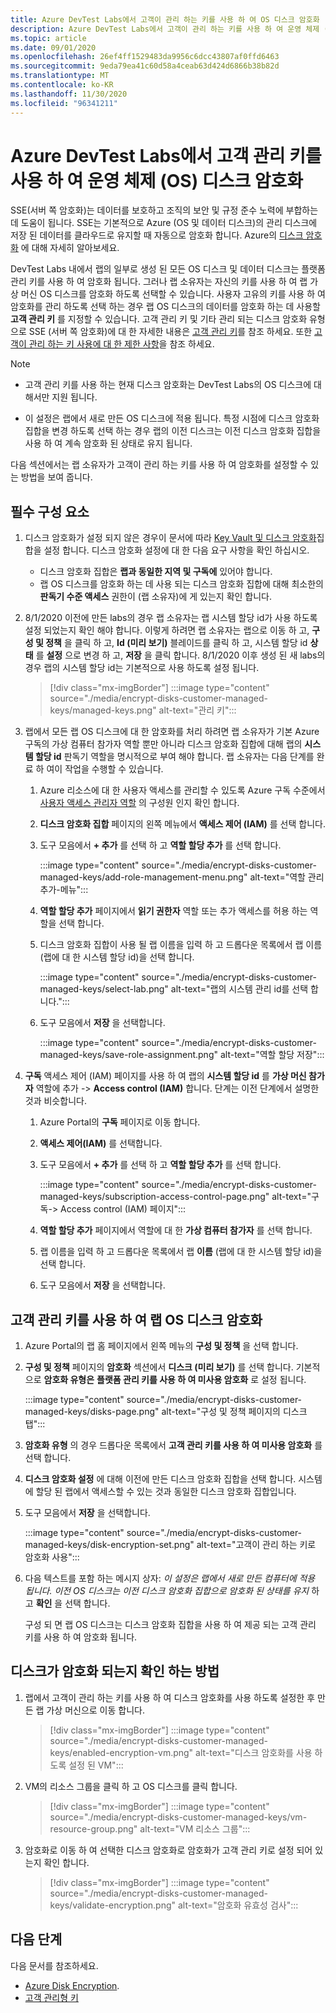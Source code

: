 ```yaml
---
title: Azure DevTest Labs에서 고객이 관리 하는 키를 사용 하 여 OS 디스크 암호화
description: Azure DevTest Labs에서 고객이 관리 하는 키를 사용 하 여 운영 체제 (OS) 디스크를 암호화 하는 방법을 알아봅니다.
ms.topic: article
ms.date: 09/01/2020
ms.openlocfilehash: 26ef4ff1529483da9956c6dcc43807af0ffd6463
ms.sourcegitcommit: 9eda79ea41c60d58a4ceab63d424d6866b38b82d
ms.translationtype: MT
ms.contentlocale: ko-KR
ms.lasthandoff: 11/30/2020
ms.locfileid: "96341211"
---
```

# <a name="encrypt-operating-system-os-disks-using-customer-managed-keys-in-azure-devtest-labs"></a>Azure DevTest Labs에서 고객 관리 키를 사용 하 여 운영 체제 (OS) 디스크 암호화
SSE(서버 쪽 암호화)는 데이터를 보호하고 조직의 보안 및 규정 준수 노력에 부합하는 데 도움이 됩니다. SSE는 기본적으로 Azure (OS 및 데이터 디스크)의 관리 디스크에 저장 된 데이터를 클라우드로 유지할 때 자동으로 암호화 합니다. Azure의 [디스크 암호화](../virtual-machines/disk-encryption.md) 에 대해 자세히 알아보세요. 

DevTest Labs 내에서 랩의 일부로 생성 된 모든 OS 디스크 및 데이터 디스크는 플랫폼 관리 키를 사용 하 여 암호화 됩니다. 그러나 랩 소유자는 자신의 키를 사용 하 여 랩 가상 머신 OS 디스크를 암호화 하도록 선택할 수 있습니다. 사용자 고유의 키를 사용 하 여 암호화를 관리 하도록 선택 하는 경우 랩 OS 디스크의 데이터를 암호화 하는 데 사용할 **고객 관리 키** 를 지정할 수 있습니다. 고객 관리 키 및 기타 관리 되는 디스크 암호화 유형으로 SSE (서버 쪽 암호화)에 대 한 자세한 내용은 [고객 관리 키](../virtual-machines/disk-encryption.md#customer-managed-keys)를 참조 하세요. 또한 [고객이 관리 하는 키 사용에 대 한 제한 사항](../virtual-machines/disks-enable-customer-managed-keys-portal.md#restrictions)을 참조 하세요.

> [!NOTE]
> - 고객 관리 키를 사용 하는 현재 디스크 암호화는 DevTest Labs의 OS 디스크에 대해서만 지원 됩니다. 
> 
> - 이 설정은 랩에서 새로 만든 OS 디스크에 적용 됩니다. 특정 시점에 디스크 암호화 집합을 변경 하도록 선택 하는 경우 랩의 이전 디스크는 이전 디스크 암호화 집합을 사용 하 여 계속 암호화 된 상태로 유지 됩니다. 

다음 섹션에서는 랩 소유자가 고객이 관리 하는 키를 사용 하 여 암호화를 설정할 수 있는 방법을 보여 줍니다.

## <a name="pre-requisites"></a>필수 구성 요소

1. 디스크 암호화가 설정 되지 않은 경우이 문서에 따라 [Key Vault 및 디스크 암호화](../virtual-machines/disks-enable-customer-managed-keys-portal.md)집합을 설정 합니다. 디스크 암호화 설정에 대 한 다음 요구 사항을 확인 하십시오. 

    - 디스크 암호화 집합은 **랩과 동일한 지역 및 구독에** 있어야 합니다. 
    - 랩 OS 디스크를 암호화 하는 데 사용 되는 디스크 암호화 집합에 대해 최소한의 **판독기 수준 액세스** 권한이 (랩 소유자)에 게 있는지 확인 합니다. 
1. 8/1/2020 이전에 만든 labs의 경우 랩 소유자는 랩 시스템 할당 id가 사용 하도록 설정 되었는지 확인 해야 합니다. 이렇게 하려면 랩 소유자는 랩으로 이동 하 고, **구성 및 정책** 을 클릭 하 고, **Id (미리 보기)** 블레이드를 클릭 하 고, 시스템 할당 id **상태** 를 **설정** 으로 변경 하 고, **저장** 을 클릭 합니다. 8/1/2020 이후 생성 된 새 labs의 경우 랩의 시스템 할당 id는 기본적으로 사용 하도록 설정 됩니다. 

    > [!div class="mx-imgBorder"]
    > :::image type="content" source="./media/encrypt-disks-customer-managed-keys/managed-keys.png" alt-text="관리 키":::
1. 랩에서 모든 랩 OS 디스크에 대 한 암호화를 처리 하려면 랩 소유자가 기본 Azure 구독의 가상 컴퓨터 참가자 역할 뿐만 아니라 디스크 암호화 집합에 대해 랩의 **시스템 할당 id** 판독기 역할을 명시적으로 부여 해야 합니다. 랩 소유자는 다음 단계를 완료 하 여이 작업을 수행할 수 있습니다.

   
    1. Azure 리소스에 대 한 사용자 액세스를 관리할 수 있도록 Azure 구독 수준에서 [사용자 액세스 관리자 역할](../role-based-access-control/built-in-roles.md#user-access-administrator) 의 구성원 인지 확인 합니다. 
    1. **디스크 암호화 집합** 페이지의 왼쪽 메뉴에서 **액세스 제어 (IAM)** 를 선택 합니다. 
    1. 도구 모음에서 **+ 추가** 를 선택 하 고 **역할 할당 추가** 를 선택 합니다.  

        :::image type="content" source="./media/encrypt-disks-customer-managed-keys/add-role-management-menu.png" alt-text="역할 관리 추가-메뉴":::
    1. **역할 할당 추가** 페이지에서 **읽기 권한자** 역할 또는 추가 액세스를 허용 하는 역할을 선택 합니다. 
    1. 디스크 암호화 집합이 사용 될 랩 이름을 입력 하 고 드롭다운 목록에서 랩 이름 (랩에 대 한 시스템 할당 id)을 선택 합니다. 
    
        :::image type="content" source="./media/encrypt-disks-customer-managed-keys/select-lab.png" alt-text="랩의 시스템 관리 id를 선택 합니다.":::        
    1. 도구 모음에서 **저장** 을 선택합니다. 

        :::image type="content" source="./media/encrypt-disks-customer-managed-keys/save-role-assignment.png" alt-text="역할 할당 저장":::
3. **구독** 액세스 제어 (IAM) 페이지를 사용 하 여 랩의 **시스템 할당 id** 를 **가상 머신 참가자** 역할에 추가  ->  **Access control (IAM)** 합니다. 단계는 이전 단계에서 설명한 것과 비슷합니다. 

    
    1. Azure Portal의 **구독** 페이지로 이동 합니다. 
    1. **액세스 제어(IAM)** 를 선택합니다. 
    1. 도구 모음에서 **+ 추가** 를 선택 하 고 **역할 할당 추가** 를 선택 합니다. 
    
        :::image type="content" source="./media/encrypt-disks-customer-managed-keys/subscription-access-control-page.png" alt-text="구독-> Access control (IAM) 페이지":::
    1. **역할 할당 추가** 페이지에서 역할에 대 한 **가상 컴퓨터 참가자** 를 선택 합니다.
    1. 랩 이름을 입력 하 고 드롭다운 목록에서 랩 **이름** (랩에 대 한 시스템 할당 id)을 선택 합니다. 
    1. 도구 모음에서 **저장** 을 선택합니다. 

## <a name="encrypt-lab-os-disks-with-a-customer-managed-key"></a>고객 관리 키를 사용 하 여 랩 OS 디스크 암호화 

1. Azure Portal의 랩 홈 페이지에서 왼쪽 메뉴의 **구성 및 정책** 을 선택 합니다. 
1. **구성 및 정책** 페이지의 **암호화** 섹션에서 **디스크 (미리 보기)** 를 선택 합니다. 기본적으로 **암호화 유형은** **플랫폼 관리 키를 사용 하 여 미사용 암호화** 로 설정 됩니다.

    :::image type="content" source="./media/encrypt-disks-customer-managed-keys/disks-page.png" alt-text="구성 및 정책 페이지의 디스크 탭":::
1. **암호화 유형** 의 경우 드롭다운 목록에서 **고객 관리 키를 사용 하 여 미사용 암호화** 를 선택 합니다. 
1. **디스크 암호화 설정** 에 대해 이전에 만든 디스크 암호화 집합을 선택 합니다. 시스템에 할당 된 랩에서 액세스할 수 있는 것과 동일한 디스크 암호화 집합입니다.
1. 도구 모음에서 **저장** 을 선택합니다. 

    :::image type="content" source="./media/encrypt-disks-customer-managed-keys/disk-encryption-set.png" alt-text="고객이 관리 하는 키로 암호화 사용":::
1. 다음 텍스트를 포함 하는 메시지 상자: *이 설정은 랩에서 새로 만든 컴퓨터에 적용 됩니다. 이전 OS 디스크는 이전 디스크 암호화 집합으로 암호화 된 상태를 유지* 하 고 **확인** 을 선택 합니다. 

    구성 되 면 랩 OS 디스크는 디스크 암호화 집합을 사용 하 여 제공 되는 고객 관리 키를 사용 하 여 암호화 됩니다. 
   
## <a name="how-to-validate-if-disks-are-being-encrypted"></a>디스크가 암호화 되는지 확인 하는 방법

1. 랩에서 고객이 관리 하는 키를 사용 하 여 디스크 암호화를 사용 하도록 설정한 후 만든 랩 가상 머신으로 이동 합니다.

    > [!div class="mx-imgBorder"]
    > :::image type="content" source="./media/encrypt-disks-customer-managed-keys/enabled-encryption-vm.png" alt-text="디스크 암호화를 사용 하도록 설정 된 VM":::
1. VM의 리소스 그룹을 클릭 하 고 OS 디스크를 클릭 합니다.

    > [!div class="mx-imgBorder"]
    > :::image type="content" source="./media/encrypt-disks-customer-managed-keys/vm-resource-group.png" alt-text="VM 리소스 그룹":::
1. 암호화로 이동 하 여 선택한 디스크 암호화로 암호화가 고객 관리 키로 설정 되어 있는지 확인 합니다.

    > [!div class="mx-imgBorder"]
    > :::image type="content" source="./media/encrypt-disks-customer-managed-keys/validate-encryption.png" alt-text="암호화 유효성 검사":::
  
## <a name="next-steps"></a>다음 단계

다음 문서를 참조하세요. 

- [Azure Disk Encryption](../virtual-machines/disk-encryption.md). 
- [고객 관리형 키](../virtual-machines/disk-encryption.md#customer-managed-keys)